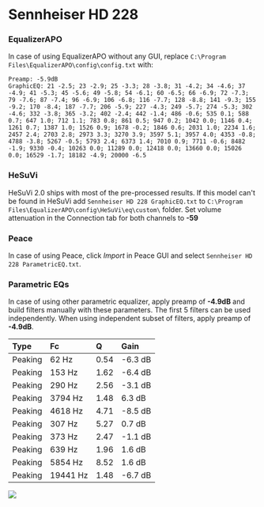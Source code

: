 # Sennheiser HD 228

### EqualizerAPO
In case of using EqualizerAPO without any GUI, replace `C:\Program Files\EqualizerAPO\config\config.txt`
with:
```
Preamp: -5.9dB
GraphicEQ: 21 -2.5; 23 -2.9; 25 -3.3; 28 -3.8; 31 -4.2; 34 -4.6; 37 -4.9; 41 -5.3; 45 -5.6; 49 -5.8; 54 -6.1; 60 -6.5; 66 -6.9; 72 -7.3; 79 -7.6; 87 -7.4; 96 -6.9; 106 -6.8; 116 -7.7; 128 -8.8; 141 -9.3; 155 -9.2; 170 -8.4; 187 -7.7; 206 -5.9; 227 -4.3; 249 -5.7; 274 -5.3; 302 -4.6; 332 -3.8; 365 -3.2; 402 -2.4; 442 -1.4; 486 -0.6; 535 0.1; 588 0.7; 647 1.0; 712 1.1; 783 0.8; 861 0.5; 947 0.2; 1042 0.0; 1146 0.4; 1261 0.7; 1387 1.0; 1526 0.9; 1678 -0.2; 1846 0.6; 2031 1.0; 2234 1.6; 2457 2.4; 2703 2.8; 2973 3.3; 3270 3.9; 3597 5.1; 3957 4.0; 4353 -0.8; 4788 -3.8; 5267 -0.5; 5793 2.4; 6373 1.4; 7010 0.9; 7711 -0.6; 8482 -1.9; 9330 -0.4; 10263 0.0; 11289 0.0; 12418 0.0; 13660 0.0; 15026 0.0; 16529 -1.7; 18182 -4.9; 20000 -6.5
```

### HeSuVi
HeSuVi 2.0 ships with most of the pre-processed results. If this model can't be found in HeSuVi add
`Sennheiser HD 228 GraphicEQ.txt` to `C:\Program Files\EqualizerAPO\config\HeSuVi\eq\custom\` folder.
Set volume attenuation in the Connection tab for both channels to **-59**

### Peace
In case of using Peace, click *Import* in Peace GUI and select `Sennheiser HD 228 ParametricEQ.txt`.

### Parametric EQs
In case of using other parametric equalizer, apply preamp of **-4.9dB** and build filters manually
with these parameters. The first 5 filters can be used independently.
When using independent subset of filters, apply preamp of **-4.9dB**.

| Type    | Fc       |    Q | Gain    |
|:--------|:---------|:-----|:--------|
| Peaking | 62 Hz    | 0.54 | -6.3 dB |
| Peaking | 153 Hz   | 1.62 | -6.4 dB |
| Peaking | 290 Hz   | 2.56 | -3.1 dB |
| Peaking | 3794 Hz  | 1.48 | 6.3 dB  |
| Peaking | 4618 Hz  | 4.71 | -8.5 dB |
| Peaking | 307 Hz   | 5.27 | 0.7 dB  |
| Peaking | 373 Hz   | 2.47 | -1.1 dB |
| Peaking | 639 Hz   | 1.96 | 1.6 dB  |
| Peaking | 5854 Hz  | 8.52 | 1.6 dB  |
| Peaking | 19441 Hz | 1.48 | -6.7 dB |

![](https://raw.githubusercontent.com/jaakkopasanen/AutoEq/master/results/headphonecom/sbaf-serious/Sennheiser%20HD%20228/Sennheiser%20HD%20228.png)